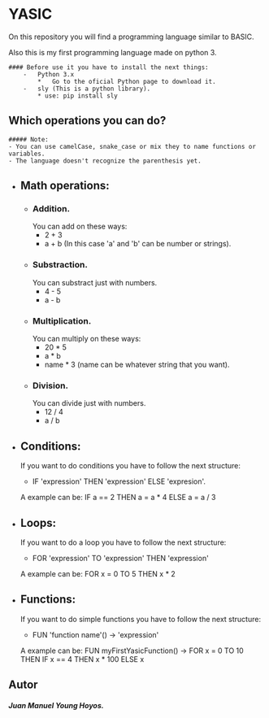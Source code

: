 # YASIC
On this repository you will find a programming language similar to BASIC.

Also this is my first programming language made on python 3.

    #### Before use it you have to install the next things:
        -   Python 3.x
            *   Go to the oficial Python page to download it.
        -   sly (This is a python library).
            * use: pip install sly


## Which operations you can do?

    ##### Note: 
    - You can use camelCase, snake_case or mix they to name functions or variables.
    - The language doesn't recognize the parenthesis yet.

* ## Math operations:
    * ### Addition.
        You can add on these ways:
        *   2 + 3
        *   a + b (In this case 'a' and 'b' can be number or strings).
    *   ### Substraction.
        You can substract just with numbers.
        *   4 - 5
        *   a - b
    *   ### Multiplication.
        You can multiply on these ways:
        *   20 * 5
        *   a * b
        *   name * 3 (name can be whatever string that you want).
    *   ### Division.
        You can divide just with numbers.
        *   12 / 4
        *   a / b
*   ## Conditions:
    If you want to do conditions you have to follow the next structure:
    *   IF 'expression' THEN 'expression' ELSE 'expresion'.

    A example can be:
    IF a == 2 THEN a = a * 4 ELSE a = a / 3

*   ## Loops:
    If you want to do a loop you have to follow the next structure:
    * FOR 'expression' TO 'expression' THEN 'expression'

    A example can be:
    FOR x = 0 TO 5 THEN x * 2

*   ## Functions:
    If you want to do simple functions you have to follow the next structure:
    *   FUN 'function name'() -> 'expression'
    
    A example can be:
    FUN myFirstYasicFunction() -> FOR x = 0 TO 10 THEN IF x == 4 THEN x * 100 ELSE x

## Autor 
##### Juan Manuel Young Hoyos.